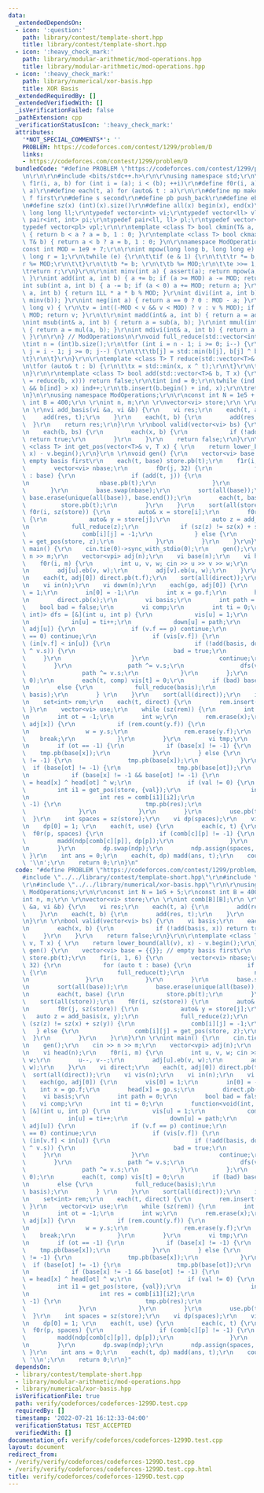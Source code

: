 ```yaml
---
data:
  _extendedDependsOn:
  - icon: ':question:'
    path: library/contest/template-short.hpp
    title: library/contest/template-short.hpp
  - icon: ':heavy_check_mark:'
    path: library/modular-arithmetic/mod-operations.hpp
    title: library/modular-arithmetic/mod-operations.hpp
  - icon: ':heavy_check_mark:'
    path: library/numerical/xor-basis.hpp
    title: XOR Basis
  _extendedRequiredBy: []
  _extendedVerifiedWith: []
  _isVerificationFailed: false
  _pathExtension: cpp
  _verificationStatusIcon: ':heavy_check_mark:'
  attributes:
    '*NOT_SPECIAL_COMMENTS*': ''
    PROBLEM: https://codeforces.com/contest/1299/problem/D
    links:
    - https://codeforces.com/contest/1299/problem/D
  bundledCode: "#define PROBLEM \"https://codeforces.com/contest/1299/problem/D\"\r\
    \n\r\n\r\n#include <bits/stdc++.h>\r\n\r\nusing namespace std;\r\n\r\n#define\
    \ f1r(i, a, b) for (int i = (a); i < (b); ++i)\r\n#define f0r(i, a) f1r(i, 0,\
    \ a)\r\n#define each(t, a) for (auto& t : a)\r\n\r\n#define mp make_pair\r\n#define\
    \ f first\r\n#define s second\r\n#define pb push_back\r\n#define eb emplace_back\r\
    \n#define sz(x) (int)(x).size()\r\n#define all(x) begin(x), end(x)\r\n\r\ntypedef\
    \ long long ll;\r\ntypedef vector<int> vi;\r\ntypedef vector<ll> vl;\r\ntypedef\
    \ pair<int, int> pi;\r\ntypedef pair<ll, ll> pl;\r\ntypedef vector<pi> vpi;\r\n\
    typedef vector<pl> vpl;\r\n\r\ntemplate <class T> bool ckmin(T& a, const T& b)\
    \ { return b < a ? a = b, 1 : 0; }\r\ntemplate <class T> bool ckmax(T& a, const\
    \ T& b) { return a < b ? a = b, 1 : 0; }\n\r\nnamespace ModOperations {\r\n\r\n\
    const int MOD = 1e9 + 7;\r\n\r\nint mpow(long long b, long long e) {\r\n\tlong\
    \ long r = 1;\r\n\twhile (e) {\r\n\t\tif (e & 1) {\r\n\t\t\tr *= b; \r\n\t\t\t\
    r %= MOD;\r\n\t\t}\r\n\t\tb *= b; \r\n\t\tb %= MOD;\r\n\t\te >>= 1;\r\n\t}\r\n\
    \treturn r;\r\n}\r\n\r\nint minv(int a) { assert(a); return mpow(a, MOD - 2);\
    \ }\r\nint add(int a, int b) { a += b; if (a >= MOD) a -= MOD; return a; }\r\n\
    int sub(int a, int b) { a -= b; if (a < 0) a += MOD; return a; }\r\nint mul(int\
    \ a, int b) { return 1LL * a * b % MOD; }\r\nint divi(int a, int b) { return mul(a,\
    \ minv(b)); }\r\nint neg(int a) { return a == 0 ? 0 : MOD - a; }\r\nint mod(long\
    \ long v) { \r\n\tv = int((-MOD < v && v < MOD) ? v : v % MOD); if (v < 0) v +=\
    \ MOD; return v; }\r\n\t\r\nint madd(int& a, int b) { return a = add(a, b); }\r\
    \nint msub(int& a, int b) { return a = sub(a, b); }\r\nint mmul(int& a, int b)\
    \ { return a = mul(a, b); }\r\nint mdivi(int& a, int b) { return a = divi(a, b);\
    \ }\r\n\r\n} // ModOperations\n\r\nvoid full_reduce(std::vector<int>& b) {\r\n\
    \tint n = (int)b.size();\r\n\tfor (int i = n - 1; i >= 0; i--) {\r\n\t\tfor (int\
    \ j = i - 1; j >= 0; j--) {\r\n\t\t\tb[j] = std::min(b[j], b[j] ^ b[i]);\r\n\t\
    \t}\r\n\t}\r\n}\r\n\r\ntemplate <class T> T reduce(std::vector<T>& b, T x) {\r\
    \n\tfor (auto& t : b) {\r\n\t\tx = std::min(x, x ^ t);\r\n\t}\r\n\treturn x;\r\
    \n}\r\n\r\ntemplate <class T> bool add(std::vector<T>& b, T x) {\r\n\tif (!(x\
    \ = reduce(b, x))) return false;\r\n\tint ind = 0;\r\n\twhile (ind < (int)b.size()\
    \ && b[ind] > x) ind++;\r\n\tb.insert(b.begin() + ind, x);\r\n\treturn true;\r\
    \n}\n\r\nusing namespace ModOperations;\r\n\r\nconst int N = 1e5 + 5;\r\nconst\
    \ int B = 400;\r\n \r\nint n, m;\r\n \r\nvector<vi> store;\r\n \r\nint comb[B][B];\r\
    \n \r\nvi add_basis(vi &a, vi &b) {\r\n    vi res;\r\n    each(t, a) {\r\n   \
    \     add(res, t);\r\n    }\r\n    each(t, b) {\r\n        add(res, t);\r\n  \
    \  }\r\n    return res;\r\n}\r\n \r\nbool valid(vector<vi> bs) {\r\n    vi basis;\r\
    \n    each(b, bs) {\r\n        each(x, b) {\r\n            if (!add(basis, x))\
    \ return true;\r\n        }\r\n    }\r\n    return false;\r\n}\r\n\r\ntemplate\
    \ <class T> int get_pos(vector<T>& v, T x) { \r\n    return lower_bound(all(v),\
    \ x) - v.begin();\r\n}\r\n \r\nvoid gen() {\r\n    vector<vi> base = {{}}; //\
    \ empty basis first\r\n    each(t, base) store.pb(t);\r\n    f1r(i, 1, 6) {\r\n\
    \        vector<vi> nbase;\r\n        f0r(j, 32) {\r\n            for (auto t\
    \ : base) {\r\n                if (add(t, j)) {\r\n                    full_reduce(t);\r\
    \n                    nbase.pb(t);\r\n                }\r\n            }\r\n \
    \       }\r\n        base.swap(nbase);\r\n        sort(all(base));\r\n       \
    \ base.erase(unique(all(base)), base.end());\r\n        each(t, base) {\r\n  \
    \          store.pb(t);\r\n        }\r\n    }\r\n    sort(all(store));\r\n   \
    \ f0r(i, sz(store)) {\r\n        auto& x = store[i];\r\n        f0r(j, sz(store))\
    \ {\r\n            auto& y = store[j];\r\n            auto z = add_basis(x, y);\r\
    \n            full_reduce(z);\r\n            if (sz(z) != sz(x) + sz(y)) {\r\n\
    \                comb[i][j] = -1;\r\n            } else {\r\n                comb[i][j]\
    \ = get_pos(store, z);\r\n            }\r\n        }\r\n    }\r\n}\r\n \r\nint\
    \ main() {\r\n    cin.tie(0)->sync_with_stdio(0);\r\n    gen();\r\n    cin >>\
    \ n >> m;\r\n    vector<vpi> adj(n);\r\n    vi base(n);\r\n    vi head(n);\r\n\
    \    f0r(i, m) {\r\n        int u, v, w; cin >> u >> v >> w;\r\n        u--, v--;\r\
    \n        adj[u].eb(v, w);\r\n        adj[v].eb(u, w);\r\n    }\r\n    vi direct;\r\
    \n    each(t, adj[0]) direct.pb(t.f);\r\n    sort(all(direct));\r\n    vi vis(n);\r\
    \n    vi in(n);\r\n    vi down(n);\r\n    each(go, adj[0]) {\r\n        vis[0]\
    \ = 1;\r\n        in[0] = -1;\r\n        int x = go.f;\r\n        head[x] = go.s;\r\
    \n        direct.pb(x);\r\n        vi basis;\r\n        int path = 0;\r\n    \
    \    bool bad = false;\r\n        vi comp;\r\n        int ti = 0;\r\n        function<void(int,\
    \ int)> dfs = [&](int u, int p) {\r\n            vis[u] = 1;\r\n            comp.pb(u);\r\
    \n            in[u] = ti++;\r\n            down[u] = path;\r\n            each(v,\
    \ adj[u]) {\r\n                if (v.f == p) continue;\r\n                if (v.f\
    \ == 0) continue;\r\n                if (vis[v.f]) {\r\n                    if\
    \ (in[v.f] < in[u]) {\r\n                        if (!add(basis, down[u] ^ down[v.f]\
    \ ^ v.s)) {\r\n                            bad = true;\r\n                   \
    \     }\r\n                    }\r\n                    continue;\r\n        \
    \        }\r\n                path ^= v.s;\r\n                dfs(v.f, u);\r\n\
    \                path ^= v.s;\r\n            }\r\n        };\r\n        dfs(x,\
    \ 0);\r\n        each(t, comp) vis[t] = 0;\r\n        if (bad) base[x] = -1;\r\
    \n        else {\r\n            full_reduce(basis);\r\n            base[x] = get_pos(store,\
    \ basis);\r\n        } \r\n    }\r\n    sort(all(direct));\r\n    int sz = sz(direct);\r\
    \n    set<int> rem;\r\n    each(t, direct) {\r\n        rem.insert(t);\r\n   \
    \ }\r\n    vector<vi> use;\r\n    while (sz(rem)) {\r\n        int x = *rem.begin();\r\
    \n        int ot = -1;\r\n        int w;\r\n        rem.erase(x);\r\n        each(y,\
    \ adj[x]) {\r\n            if (rem.count(y.f)) {\r\n                ot = y.f;\r\
    \n                w = y.s;\r\n                rem.erase(y.f);\r\n            \
    \    break;\r\n            }\r\n        }\r\n        vi tmp;\r\n        tmp.pb(0);\r\
    \n        if (ot == -1) {\r\n            if (base[x] != -1) {\r\n            \
    \    tmp.pb(base[x]);\r\n            }\r\n        } else {\r\n            if (base[x]\
    \ != -1) {\r\n                tmp.pb(base[x]);\r\n            }\r\n          \
    \  if (base[ot] != -1) {\r\n                tmp.pb(base[ot]);\r\n            }\r\
    \n            if (base[x] != -1 && base[ot] != -1) {\r\n                int val\
    \ = head[x] ^ head[ot] ^ w;\r\n                if (val != 0) {\r\n           \
    \         int i1 = get_pos(store, {val});\r\n                    int i2 = base[x];\r\
    \n                    int res = comb[i1][i2];\r\n                    if (res !=\
    \ -1) {\r\n                        tmp.pb(res);\r\n                    }\r\n \
    \               }\r\n            }\r\n        }\r\n        use.pb(tmp);\r\n  \
    \  }\r\n    int spaces = sz(store);\r\n    vi dp(spaces);\r\n    vi ndp(spaces);\r\
    \n    dp[0] = 1; \r\n    each(t, use) {\r\n        each(c, t) {\r\n          \
    \  f0r(p, spaces) {\r\n                if (comb[c][p] != -1) {\r\n           \
    \         madd(ndp[comb[c][p]], dp[p]);\r\n                }\r\n            }\r\
    \n        }\r\n        dp.swap(ndp);\r\n        ndp.assign(spaces, 0);\r\n   \
    \ }\r\n    int ans = 0;\r\n    each(t, dp) madd(ans, t);\r\n    cout << ans <<\
    \ '\\n';\r\n    return 0;\r\n}\n"
  code: "#define PROBLEM \"https://codeforces.com/contest/1299/problem/D\"\r\n\r\n\
    #include \"../../library/contest/template-short.hpp\"\r\n#include \"../../library/modular-arithmetic/mod-operations.hpp\"\
    \r\n#include \"../../library/numerical/xor-basis.hpp\"\r\n\r\nusing namespace\
    \ ModOperations;\r\n\r\nconst int N = 1e5 + 5;\r\nconst int B = 400;\r\n \r\n\
    int n, m;\r\n \r\nvector<vi> store;\r\n \r\nint comb[B][B];\r\n \r\nvi add_basis(vi\
    \ &a, vi &b) {\r\n    vi res;\r\n    each(t, a) {\r\n        add(res, t);\r\n\
    \    }\r\n    each(t, b) {\r\n        add(res, t);\r\n    }\r\n    return res;\r\
    \n}\r\n \r\nbool valid(vector<vi> bs) {\r\n    vi basis;\r\n    each(b, bs) {\r\
    \n        each(x, b) {\r\n            if (!add(basis, x)) return true;\r\n   \
    \     }\r\n    }\r\n    return false;\r\n}\r\n\r\ntemplate <class T> int get_pos(vector<T>&\
    \ v, T x) { \r\n    return lower_bound(all(v), x) - v.begin();\r\n}\r\n \r\nvoid\
    \ gen() {\r\n    vector<vi> base = {{}}; // empty basis first\r\n    each(t, base)\
    \ store.pb(t);\r\n    f1r(i, 1, 6) {\r\n        vector<vi> nbase;\r\n        f0r(j,\
    \ 32) {\r\n            for (auto t : base) {\r\n                if (add(t, j))\
    \ {\r\n                    full_reduce(t);\r\n                    nbase.pb(t);\r\
    \n                }\r\n            }\r\n        }\r\n        base.swap(nbase);\r\
    \n        sort(all(base));\r\n        base.erase(unique(all(base)), base.end());\r\
    \n        each(t, base) {\r\n            store.pb(t);\r\n        }\r\n    }\r\n\
    \    sort(all(store));\r\n    f0r(i, sz(store)) {\r\n        auto& x = store[i];\r\
    \n        f0r(j, sz(store)) {\r\n            auto& y = store[j];\r\n         \
    \   auto z = add_basis(x, y);\r\n            full_reduce(z);\r\n            if\
    \ (sz(z) != sz(x) + sz(y)) {\r\n                comb[i][j] = -1;\r\n         \
    \   } else {\r\n                comb[i][j] = get_pos(store, z);\r\n          \
    \  }\r\n        }\r\n    }\r\n}\r\n \r\nint main() {\r\n    cin.tie(0)->sync_with_stdio(0);\r\
    \n    gen();\r\n    cin >> n >> m;\r\n    vector<vpi> adj(n);\r\n    vi base(n);\r\
    \n    vi head(n);\r\n    f0r(i, m) {\r\n        int u, v, w; cin >> u >> v >>\
    \ w;\r\n        u--, v--;\r\n        adj[u].eb(v, w);\r\n        adj[v].eb(u,\
    \ w);\r\n    }\r\n    vi direct;\r\n    each(t, adj[0]) direct.pb(t.f);\r\n  \
    \  sort(all(direct));\r\n    vi vis(n);\r\n    vi in(n);\r\n    vi down(n);\r\n\
    \    each(go, adj[0]) {\r\n        vis[0] = 1;\r\n        in[0] = -1;\r\n    \
    \    int x = go.f;\r\n        head[x] = go.s;\r\n        direct.pb(x);\r\n   \
    \     vi basis;\r\n        int path = 0;\r\n        bool bad = false;\r\n    \
    \    vi comp;\r\n        int ti = 0;\r\n        function<void(int, int)> dfs =\
    \ [&](int u, int p) {\r\n            vis[u] = 1;\r\n            comp.pb(u);\r\n\
    \            in[u] = ti++;\r\n            down[u] = path;\r\n            each(v,\
    \ adj[u]) {\r\n                if (v.f == p) continue;\r\n                if (v.f\
    \ == 0) continue;\r\n                if (vis[v.f]) {\r\n                    if\
    \ (in[v.f] < in[u]) {\r\n                        if (!add(basis, down[u] ^ down[v.f]\
    \ ^ v.s)) {\r\n                            bad = true;\r\n                   \
    \     }\r\n                    }\r\n                    continue;\r\n        \
    \        }\r\n                path ^= v.s;\r\n                dfs(v.f, u);\r\n\
    \                path ^= v.s;\r\n            }\r\n        };\r\n        dfs(x,\
    \ 0);\r\n        each(t, comp) vis[t] = 0;\r\n        if (bad) base[x] = -1;\r\
    \n        else {\r\n            full_reduce(basis);\r\n            base[x] = get_pos(store,\
    \ basis);\r\n        } \r\n    }\r\n    sort(all(direct));\r\n    int sz = sz(direct);\r\
    \n    set<int> rem;\r\n    each(t, direct) {\r\n        rem.insert(t);\r\n   \
    \ }\r\n    vector<vi> use;\r\n    while (sz(rem)) {\r\n        int x = *rem.begin();\r\
    \n        int ot = -1;\r\n        int w;\r\n        rem.erase(x);\r\n        each(y,\
    \ adj[x]) {\r\n            if (rem.count(y.f)) {\r\n                ot = y.f;\r\
    \n                w = y.s;\r\n                rem.erase(y.f);\r\n            \
    \    break;\r\n            }\r\n        }\r\n        vi tmp;\r\n        tmp.pb(0);\r\
    \n        if (ot == -1) {\r\n            if (base[x] != -1) {\r\n            \
    \    tmp.pb(base[x]);\r\n            }\r\n        } else {\r\n            if (base[x]\
    \ != -1) {\r\n                tmp.pb(base[x]);\r\n            }\r\n          \
    \  if (base[ot] != -1) {\r\n                tmp.pb(base[ot]);\r\n            }\r\
    \n            if (base[x] != -1 && base[ot] != -1) {\r\n                int val\
    \ = head[x] ^ head[ot] ^ w;\r\n                if (val != 0) {\r\n           \
    \         int i1 = get_pos(store, {val});\r\n                    int i2 = base[x];\r\
    \n                    int res = comb[i1][i2];\r\n                    if (res !=\
    \ -1) {\r\n                        tmp.pb(res);\r\n                    }\r\n \
    \               }\r\n            }\r\n        }\r\n        use.pb(tmp);\r\n  \
    \  }\r\n    int spaces = sz(store);\r\n    vi dp(spaces);\r\n    vi ndp(spaces);\r\
    \n    dp[0] = 1; \r\n    each(t, use) {\r\n        each(c, t) {\r\n          \
    \  f0r(p, spaces) {\r\n                if (comb[c][p] != -1) {\r\n           \
    \         madd(ndp[comb[c][p]], dp[p]);\r\n                }\r\n            }\r\
    \n        }\r\n        dp.swap(ndp);\r\n        ndp.assign(spaces, 0);\r\n   \
    \ }\r\n    int ans = 0;\r\n    each(t, dp) madd(ans, t);\r\n    cout << ans <<\
    \ '\\n';\r\n    return 0;\r\n}"
  dependsOn:
  - library/contest/template-short.hpp
  - library/modular-arithmetic/mod-operations.hpp
  - library/numerical/xor-basis.hpp
  isVerificationFile: true
  path: verify/codeforces/codeforces-1299D.test.cpp
  requiredBy: []
  timestamp: '2022-07-21 16:12:33-04:00'
  verificationStatus: TEST_ACCEPTED
  verifiedWith: []
documentation_of: verify/codeforces/codeforces-1299D.test.cpp
layout: document
redirect_from:
- /verify/verify/codeforces/codeforces-1299D.test.cpp
- /verify/verify/codeforces/codeforces-1299D.test.cpp.html
title: verify/codeforces/codeforces-1299D.test.cpp
---
```

